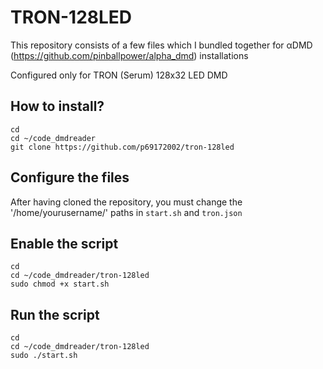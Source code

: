 # TRON-128LED
This repository consists of a few files which I bundled together for αDMD (https://github.com/pinballpower/alpha_dmd) installations

Configured only for TRON (Serum) 128x32 LED DMD

## How to install?

```
cd
cd ~/code_dmdreader
git clone https://github.com/p69172002/tron-128led
```
## Configure the files
After having cloned the repository, you must change the '/home/yourusername/' paths in `start.sh` and `tron.json`

## Enable the script
```
cd
cd ~/code_dmdreader/tron-128led
sudo chmod +x start.sh
```

## Run the script
```
cd
cd ~/code_dmdreader/tron-128led
sudo ./start.sh
```
